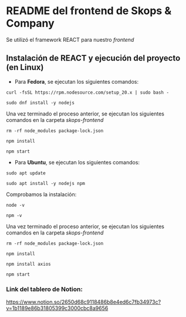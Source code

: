 # README del frontend de Skops & Company
Se utilizó el framework REACT para nuestro *frontend*

## Instalación de REACT y ejecución del proyecto (en Linux)

- Para **Fedora**, se ejecutan los siguientes comandos:
```
curl -fsSL https://rpm.nodesource.com/setup_20.x | sudo bash -
```
```
sudo dnf install -y nodejs
```

Una vez terminado el proceso anterior, se ejecutan los siguientes comandos en la carpeta *skops-frontend*

```
rm -rf node_modules package-lock.json
```
```
npm install
```
```
npm start
```

- Para **Ubuntu**, se ejecutan los siguientes comandos:
```
sudo apt update
```
```
sudo apt install -y nodejs npm
```

Comprobamos la instalación:
```
node -v
```
```
npm -v
```

Una vez terminado el proceso anterior, se ejecutan los siguientes comandos en la carpeta *skops-frontend*

```
rm -rf node_modules package-lock.json
```
```
npm install
```
```
npm install axios
```
```
npm start
```

### Link del tablero de Notion:

https://www.notion.so/2650d68c9118486b8e4ed6c7fb34973c?v=1b1189e86b31805399c3000cbc8a9656
